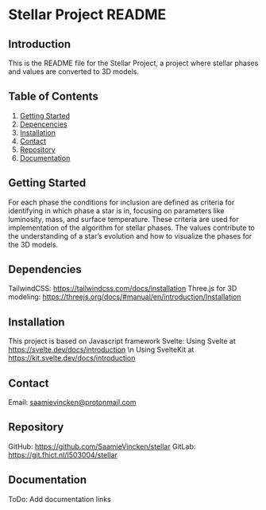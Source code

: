 # Stellar Project README

## Introduction
This is the README file for the Stellar Project, a project where stellar phases and values are converted to 3D models. 

## Table of Contents
1. [Getting Started](#getting-started)
2. [Depencencies](#depencencies)
3. [Installation](#installation)
4. [Contact](#contact)
5. [Repository](#repository)
6. [Documentation](#documentation)

## Getting Started
For each phase the conditions for inclusion are defined as criteria for identifying in which phase a star is in, focusing on parameters like luminosity, mass, and surface temperature. These criteria are used for implementation of the algorithm for stellar phases. The values contribute to the understanding of a star’s evolution and how to visualize the phases for the 3D models.

## Dependencies
TailwindCSS: https://tailwindcss.com/docs/installation
Three.js for 3D modeling: https://threejs.org/docs/#manual/en/introduction/Installation

## Installation
This project is based on Javascript framework Svelte:
Using Svelte at https://svelte.dev/docs/introduction \n
Using SvelteKit at https://kit.svelte.dev/docs/introduction

## Contact
Email: saamievincken@protonmail.com

## Repository
GitHub: https://github.com/SaamieVincken/stellar
GitLab: https://git.fhict.nl/I503004/stellar

## Documentation
ToDo: Add documentation links
